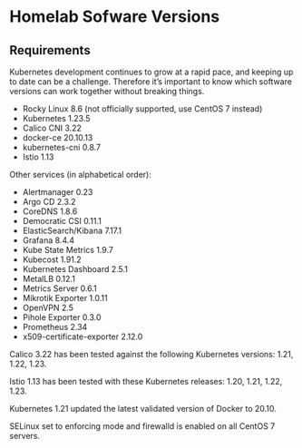 # Homelab Sofware Versions

## Requirements

Kubernetes development continues to grow at a rapid pace, and keeping up to date can be a challenge. Therefore it’s important to know which software versions can work together without breaking things.

* Rocky Linux 8.6 (not officially supported, use CentOS 7 instead)
* Kubernetes 1.23.5
* Calico CNI 3.22
* docker-ce 20.10.13
* kubernetes-cni 0.8.7
* Istio 1.13

Other services (in alphabetical order):

* Alertmanager 0.23
* Argo CD 2.3.2
* CoreDNS 1.8.6
* Democratic CSI 0.11.1
* ElasticSearch/Kibana 7.17.1
* Grafana 8.4.4
* Kube State Metrics 1.9.7
* Kubecost 1.91.2
* Kubernetes Dashboard 2.5.1
* MetalLB 0.12.1
* Metrics Server 0.6.1
* Mikrotik Exporter 1.0.11
* OpenVPN 2.5
* Pihole Exporter 0.3.0
* Prometheus 2.34
* x509-certificate-exporter 2.12.0

Calico 3.22 has been tested against the following Kubernetes versions: 1.21, 1.22, 1.23.

Istio 1.13 has been tested with these Kubernetes releases: 1.20, 1.21, 1.22, 1.23.

Kubernetes 1.21 updated the latest validated version of Docker to 20.10.

SELinux set to enforcing mode and firewalld is enabled on all CentOS 7 servers.
